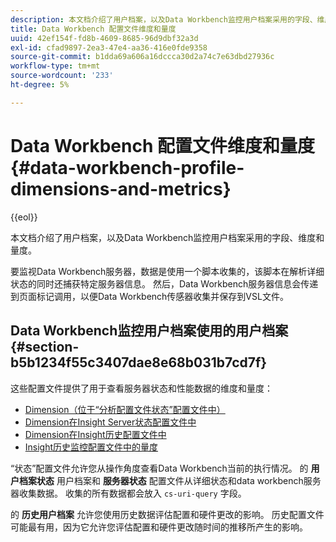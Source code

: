 ```yaml
---
description: 本文档介绍了用户档案，以及Data Workbench监控用户档案采用的字段、维度和量度。
title: Data Workbench 配置文件维度和量度
uuid: 42ef154f-fd8b-4609-8685-96d9dbf32a3d
exl-id: cfad9897-2ea3-47e4-aa36-416e0fde9358
source-git-commit: b1dda69a606a16dccca30d2a74c7e63dbd27936c
workflow-type: tm+mt
source-wordcount: '233'
ht-degree: 5%

---
```


# Data Workbench 配置文件维度和量度{#data-workbench-profile-dimensions-and-metrics}

{{eol}}

本文档介绍了用户档案，以及Data Workbench监控用户档案采用的字段、维度和量度。

要监视Data Workbench服务器，数据是使用一个脚本收集的，该脚本在解析详细状态的同时还捕获特定服务器信息。 然后，Data Workbench服务器信息会传递到页面标记调用，以便Data Workbench传感器收集并保存到VSL文件。

## Data Workbench监控用户档案使用的用户档案 {#section-b5b1234f55c3407dae8e68b031b7cd7f}

这些配置文件提供了用于查看服务器状态和性能数据的维度和量度：

* [Dimension（位于“分析配置文件状态”配置文件中）](../../../home/monitoring-installation/monitoring-appendix/monitoring-profile-status.md#concept-d4cd7da41c8a42bab4aea25418264e64)
* [Dimension在Insight Server状态配置文件中](../../../home/monitoring-installation/monitoring-appendix/monitoring-servers-profile.md#concept-8cbeb91e99bc42e2b52b22d551423f8a)
* [Dimension在Insight历史配置文件中](../../../home/monitoring-installation/monitoring-appendix/monitoring-historical.md#concept-a42837c9c9274f83ad5bc5a6720f02b0)
* [Insight历史监控配置文件中的量度](../../../home/monitoring-installation/monitoring-appendix/monitoring-hist-metrics.md#concept-8fece88b1f014637bbc7c8372ee93203)

“状态”配置文件允许您从操作角度查看Data Workbench当前的执行情况。 的 **用户档案状态** 用户档案和 **服务器状态** 配置文件从详细状态和data workbench服务器收集数据。 收集的所有数据都会放入 `cs-uri-query` 字段。

的 **历史用户档案** 允许您使用历史数据评估配置和硬件更改的影响。 历史配置文件可能最有用，因为它允许您评估配置和硬件更改随时间的推移所产生的影响。
